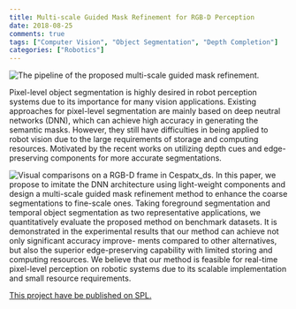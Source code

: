 ```yaml
---
title: Multi-scale Guided Mask Refinement for RGB-D Perception
date: 2018-08-25
comments: true
tags: ["Computer Vision", "Object Segmentation", "Depth Completion"]
categories: ["Robotics"]
---
```

![The pipeline of the proposed multi-scale guided mask refinement.](system.gif)

 Pixel-level object segmentation is highly desired in robot perception systems due to its importance for many vision applications. Existing approaches for pixel-level segmentation are mainly based on deep neutral networks (DNN), which can achieve high accuracy in generating the semantic masks. However, they still have difficulties in being applied to robot vision due to the large requirements of storage and computing resources. Motivated by the recent works on utilizing depth cues and edge-preserving components for more accurate segmentations.

<!--more-->
![Visual comparisons on a RGB-D frame in Cespatx_ds.](result.png)
 In this paper, we propose to imitate the DNN architecture using light-weight components and design a multi-scale guided mask refinement method to enhance the coarse segmentations to fine-scale ones. Taking foreground segmentation and temporal object segmentation as two representative applications, we quantitatively evaluate the proposed method on benchmark datasets. It is demonstrated in the experimental results that our method can achieve not only significant accuracy improve- ments compared to other alternatives, but also the superior edge-preserving capability with limited storing and computing resources. We believe that our method is feasible for real-time pixel-level perception on robotic systems due to its scalable implementation and small resource requirements.

 [This project have be published on SPL.](https://ieeexplore.ieee.org/abstract/document/8573890)